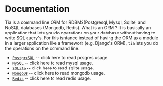 # Documentation

Tia is a command line ORM for RDBMS(Postgresql, Mysql, Sqlite) and NoSQL databases (Mongodb, Redis). What is an ORM ? It is basically an application that lets you do operations on your database without having to write SQL query's. For this isntance instead of having the ORM as a module in a larger application like a framework (e.g. Django's ORM), `tia` lets you do the operations on the command line.

- [`PostgreSQL`](./postgresql_orm_docs.md) -- click here to read posgres usage.
- [`MySQL`](./mysql_orm_docs.md) -- click here to read mysql usage.
- [`SQLite`](./sqlite_orm_docs.md) -- click here to read sqlite usage.
- [`MongoDB`](./mongodb_orm_doc.mds) -- click here to read mongodb usage.
- [`Redis`](./redis_orm_docs.md) -- click here to read redis usage.
